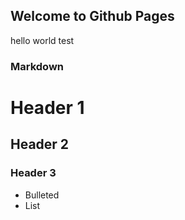 ## Welcome to Github Pages

hello world
test

### Markdown
# Header 1
## Header 2
### Header 3

- Bulleted
- List
